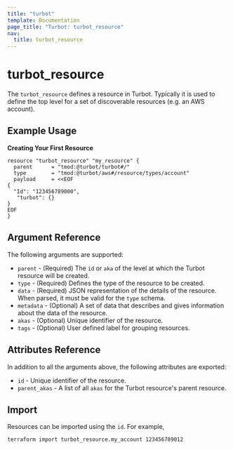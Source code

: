 ```yaml
---
title: "turbot"
template: Documentation
page_title: "Turbot: turbot_resource"
nav:
  title: turbot_resource
---
```


# turbot_resource

The `turbot_resource` defines a resource in Turbot. Typically it is used to define the top level for a set of discoverable resources (e.g. an AWS account).

## Example Usage

**Creating Your First Resource**

```hcl
resource "turbot_resource" "my_resource" {
  parent      = "tmod:@turbot/turbot#/"
  type        = "tmod:@turbot/aws#/resource/types/account"
  payload     = <<EOF
{
  "Id": "123456789000",
   "turbot": {}
}
EOF
}
```

## Argument Reference

The following arguments are supported:

- `parent` - (Required) The `id` or `aka` of the level at which the Turbot resource will be created.
- `type` - (Required) Defines the type of the resource to be created.
- `data` - (Required) JSON representation of the details of the resource. When parsed, it must be valid for the `type` schema.
- `metadata` - (Optional) A set of data that describes and gives information about the data of the resource.
- `akas` - (Optional) Unique identifier of the resource.
- `tags` - (Optional) User defined label for grouping resources.

## Attributes Reference

In addition to all the arguments above, the following attributes are exported:

- `id` - Unique identifier of the resource.
- `parent_akas` - A list of all `akas` for the Turbot resource's parent resource.

## Import

Resources can be imported using the `id`. For example,

```
terraform import turbot_resource.my_account 123456789012
```
